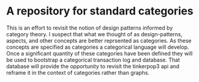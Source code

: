 # A repository for standard categories

This is an effort to revisit the notion of design patterns informed by category theory.
I suspect that what we thought of as design-patterns, aspects, and other concepts are better reprsented as categories.
As these concepts are specified as categories a categorical language will develop.
Once a significant quantity of these categories have been defined they will be used to bootstrap a categorical transaction log and database.
That database will provide the opportunity to revisit the tinkerpop3 api and reframe it in the context of categories rather than graphs.

